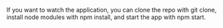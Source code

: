 If you want to watch the application, you can clone the repo with git clone, install node modules with npm install, and start the app with npm start. 
